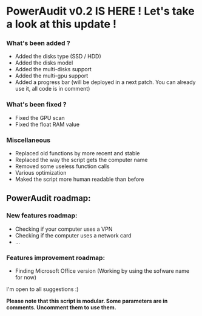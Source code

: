 # PowerAudit v0.2 IS HERE ! Let's take a look at this update !

### What's been added ?
  - Added the disks type (SSD / HDD)
  - Added the disks model
  - Added the multi-disks support
  - Added the multi-gpu support
  - Added a progress bar (will be deployed in a next patch. You can already use it, all code is in comment)

### What's been fixed ?  
  - Fixed the GPU scan
  - Fixed the float RAM value

### Miscellaneous  
  - Replaced old functions by more recent and stable
  - Replaced the way the script gets the computer name
  - Removed some useless function calls
  - Various optimization
  - Maked the script more human readable than before



## PowerAudit roadmap:

### New features roadmap:
- Checking if your computer uses a VPN
- Checking if the computer uses a network card
- ...

### Features improvement roadmap:
- Finding Microsoft Office version (Working by using the sofware name for now)

I'm open to all suggestions :)

**Please note that this script is modular. Some parameters are in comments. Uncomment them to use them.**
